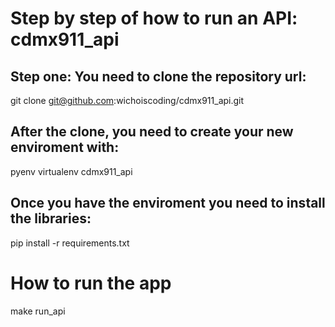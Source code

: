 # Step by step of how to run an API: cdmx911_api

## Step one: You need to clone the repository url:

git clone git@github.com:wichoiscoding/cdmx911_api.git

## After the clone, you need to create your new enviroment with:

pyenv virtualenv cdmx911_api

## Once you have the enviroment you need to install the libraries:

pip install -r requirements.txt

# How to run the app

make run_api
